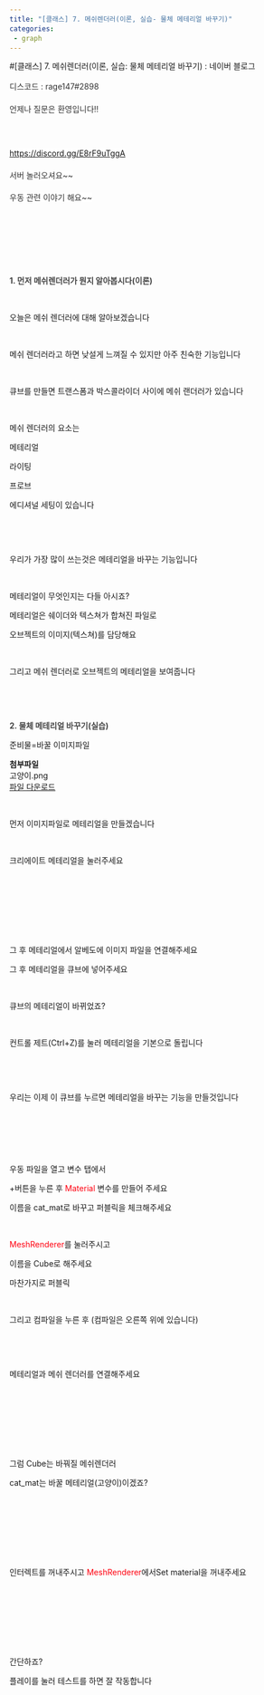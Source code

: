 ```yaml
---
title: "[클래스] 7. 메쉬렌더러(이론, 실습- 물체 메테리얼 바꾸기)"
categories:
 - graph
---
```

#[클래스] 7. 메쉬렌더러(이론, 실습: 물체 메테리얼 바꾸기) : 네이버 블로그
<div class="wrap_rabbit pcol2 _param(1) _postViewArea222604964339" id="post-view222604964339">
<!-- Rabbit HTML --><div class="se-viewer se-theme-default" lang="ko-KR">
<!-- SE_DOC_HEADER_END -->
<div class="se-main-container">
<div class="se-component se-text se-l-default" id="SE-1b92cba2-12c3-4734-8e81-ede95ac182d8">
<div class="se-component-content">
<div class="se-section se-section-text se-l-default">
<div class="se-module se-module-text">
<!-- SE-TEXT { --><p class="se-text-paragraph se-text-paragraph-align-left" id="SE-026ed6e2-1025-41cc-bf18-c156fa68451b" style="line-height:1.8;"><span class="se-fs-fs15 se-ff-nanumgothic se-style-unset" id="SE-7ee25f3a-586a-49bc-91f3-8ead3bfbcf89" style="color:#333333;background-color:#ffffff;">디스코드 : rage147#2898</span></p><!-- } SE-TEXT --><!-- SE-TEXT { --><p class="se-text-paragraph se-text-paragraph-align-left" id="SE-714bac13-d2c5-4844-8515-8718148ae581" style="line-height:1.8;"><span class="se-fs-fs15 se-ff-nanumgothic se-style-unset" id="SE-3079d2f0-1765-4667-b3c0-a40b8f6f58fa" style="color:#333333;background-color:#ffffff;">언제나 질문은 환영입니다!!</span></p><!-- } SE-TEXT --><!-- SE-TEXT { --><p class="se-text-paragraph se-text-paragraph-align-left" id="SE-163aa24f-811b-4412-b7f7-34f2c73c32c4" style="line-height:1.8;"><span class="se-fs-fs15 se-ff-nanumgothic se-style-unset" id="SE-dd685475-84fd-4403-9a56-2fa0099cbf8d" style="color:#333333;background-color:#ffffff;">​</span></p><!-- } SE-TEXT --><!-- SE-TEXT { --><p class="se-text-paragraph se-text-paragraph-align-left" id="SE-f831c384-9a2d-4ca8-8cd3-bd06a78700b5" style="line-height:1.8;"><span class="se-fs-fs15 se-ff-nanumgothic se-style-unset" id="SE-fb396d85-4050-4e95-af86-3192042d6301" style="color:#608cba;background-color:#ffffff;"><a class="se-link" href="https://discord.gg/E8rF9uTggA" target="_blank"><u>https://discord.gg/E8rF9uTggA</u></a></span></p><!-- } SE-TEXT --><!-- SE-TEXT { --><p class="se-text-paragraph se-text-paragraph-align-left" id="SE-dfe38eee-a0ad-4ae0-b2c6-12566ce8575b" style="line-height:1.8;"><span class="se-fs-fs15 se-ff-nanumgothic se-style-unset" id="SE-3be981e0-d031-4152-bd78-b1a69f3fb74c" style="color:#333333;background-color:#ffffff;">서버 놀러오셔요~~</span></p><!-- } SE-TEXT --><!-- SE-TEXT { --><p class="se-text-paragraph se-text-paragraph-align-left" id="SE-8bcc14d8-0c2e-48ff-acac-b6bb04d09eb0" style="line-height:1.8;"><span class="se-fs-fs15 se-ff-nanumgothic se-style-unset" id="SE-db181ba3-4c0f-4665-8082-c978b70541da" style="color:#333333;background-color:#ffffff;">우동 관련 이야기 해요~~</span></p><!-- } SE-TEXT --><!-- SE-TEXT { --><p class="se-text-paragraph se-text-paragraph-align-left" id="SE-1a69d64b-dac3-4b17-800d-95972ff98c20" style="line-height:1.8;"><span class="se-fs-fs15 se-ff-nanumgothic se-style-unset" id="SE-707f7c2e-32a2-4364-8acd-b469d59d4fc8" style="color:#333333;">​</span></p><!-- } SE-TEXT --><!-- SE-TEXT { --><p class="se-text-paragraph se-text-paragraph-align-left" id="SE-55681369-f149-4fb2-9ec4-78313d1dff65" style="line-height:1.8;"><span class="se-fs-fs15 se-ff-nanumgothic se-style-unset" id="SE-d1890f6a-62f7-43ad-b0af-c5d723d9e9dd" style="color:#333333;">​</span></p><!-- } SE-TEXT --><!-- SE-TEXT { --><p class="se-text-paragraph se-text-paragraph-align-" id="SE-50a448f0-be25-4434-a3e0-3413028ef7c9" style=""><span class="se-fs- se-ff-" id="SE-71b1f38a-49a7-4ce0-888d-6d71cae93d2c" style="">​</span></p><!-- } SE-TEXT --><!-- SE-TEXT { --><p class="se-text-paragraph se-text-paragraph-align-" id="SE-4eba8ff9-1c66-4d32-a6f4-a43ac4a6089a" style=""><span class="se-fs-fs30 se-ff-nanumgothic se-style-unset" id="SE-e2661aec-2dfc-45e7-b3d0-c92f3bbcc888" style="color:#444444;background-color:#ffffff;"><b>1. 먼저 메쉬렌더러가 뭔지 알아봅시다(이론)</b></span></p><!-- } SE-TEXT --><!-- SE-TEXT { --><p class="se-text-paragraph se-text-paragraph-align-" id="SE-df519e35-d0ca-4fec-b1d6-cd39dfd6b7ed" style=""><span class="se-fs- se-ff-" id="SE-b38dbf21-a5d0-4d52-91e2-1e935d581897" style="">​</span></p><!-- } SE-TEXT --><!-- SE-TEXT { --><p class="se-text-paragraph se-text-paragraph-align-" id="SE-e38d15f3-eec4-4baa-8d5b-cc3cc215d3ae" style=""><span class="se-fs- se-ff-" id="SE-0cbd3209-86f1-4c52-b557-d829ef912b8d" style="">오늘은 메쉬 렌더러에 대해 알아보겠습니다</span></p><!-- } SE-TEXT --><!-- SE-TEXT { --><p class="se-text-paragraph se-text-paragraph-align-" id="SE-262bf3d8-1b06-4266-a021-e6a1e7cb8144" style=""><span class="se-fs- se-ff-" id="SE-95ff6fed-1738-4d5a-8fbd-7853207659e4" style="">​</span></p><!-- } SE-TEXT --><!-- SE-TEXT { --><p class="se-text-paragraph se-text-paragraph-align-" id="SE-99f9daff-cfbb-4880-9882-4e25616369bc" style=""><span class="se-fs- se-ff-" id="SE-6f672ded-f059-493d-bf23-de92b929fa79" style="">메쉬 렌더러라고 하면 낮설게 느껴질 수 있지만 아주 친숙한 기능입니다</span></p><!-- } SE-TEXT -->
</div>
</div>
</div>
</div> <div class="se-component se-image se-l-default" id="SE-838957e3-03ed-4fdd-86dc-5ba6b978c8a4">
<div class="se-component-content se-component-content-normal">
<div class="se-section se-section-image se-l-default se-section-align-" style="max-width:463px;">
<div class="se-module se-module-image" style="">
<a class="se-module-image-link __se_image_link __se_link" data-linkdata='{"id" : "SE-838957e3-03ed-4fdd-86dc-5ba6b978c8a4", "src" : "https://postfiles.pstatic.net/MjAyMTEyMjJfMTAx/MDAxNjQwMTY4NjkyNDUy.VJ_N2U1fiekRLe_Sub7eKKzZzNuQc9mwqb-jZ-CEpZUg.XUuzDNnpR51jTRC2gQSEX-osEPQ5HN8zEP04TIpSlncg.PNG.dls32208/image.png", "originalWidth" : "463", "originalHeight" : "618", "linkUse" : "false", "link" : ""}' data-linktype="img" href="#" onclick="return false;" style="">
<img alt="" class="se-image-resource" data-height="618" data-lazy-src="https://postfiles.pstatic.net/MjAyMTEyMjJfMTAx/MDAxNjQwMTY4NjkyNDUy.VJ_N2U1fiekRLe_Sub7eKKzZzNuQc9mwqb-jZ-CEpZUg.XUuzDNnpR51jTRC2gQSEX-osEPQ5HN8zEP04TIpSlncg.PNG.dls32208/image.png?type=w966" data-width="463" src="https://raw.githubusercontent.com/rage147-OwO/rage147-OwO.github.io/master/_images/images/2021-12-26-[클래스] 7. 메쉬렌더러(이론, 실습- 물체 메테리얼 바꾸기)/0.png">
</a>
</div>
</div>
</div>
</div>
<div class="se-component se-text se-l-default" id="SE-b9aac020-d290-4c0e-a2fb-50999cd856f5">
<div class="se-component-content">
<div class="se-section se-section-text se-l-default">
<div class="se-module se-module-text">
<!-- SE-TEXT { --><p class="se-text-paragraph se-text-paragraph-align-" id="SE-8c00db47-7a99-4c97-bc04-4688d0d2a09a" style=""><span class="se-fs- se-ff-" id="SE-87862a15-141e-4ee9-bb11-f4dd0d26fd4c" style="">큐브를 만들면 트랜스폼과 박스콜라이더 사이에 메쉬 랜더러가 있습니다</span></p><!-- } SE-TEXT --><!-- SE-TEXT { --><p class="se-text-paragraph se-text-paragraph-align-" id="SE-4e9095df-baea-4791-ad20-e83f3db7eb4f" style=""><span class="se-fs- se-ff-" id="SE-e349e7a7-5463-4c23-a5e8-9cd4b6497331" style="">​</span></p><!-- } SE-TEXT --><!-- SE-TEXT { --><p class="se-text-paragraph se-text-paragraph-align-" id="SE-a3aaf52c-539a-427c-8d60-bb5882ee9ceb" style=""><span class="se-fs- se-ff-" id="SE-be12d4a9-8e92-4d98-9a8c-c6281a1c0fd9" style="">메쉬 렌더러의 요소는 </span></p><!-- } SE-TEXT --><!-- SE-TEXT { --><p class="se-text-paragraph se-text-paragraph-align-" id="SE-e82a97e3-d898-4d36-b887-33632487d70b" style=""><span class="se-fs- se-ff-" id="SE-76654ef8-6c0b-4092-8eee-b8254d8c988a" style="">메테리얼</span></p><!-- } SE-TEXT --><!-- SE-TEXT { --><p class="se-text-paragraph se-text-paragraph-align-" id="SE-f57aede4-ddf0-474a-940b-60e18a555f2d" style=""><span class="se-fs- se-ff-" id="SE-c917cc18-5100-4196-bda7-250cde4472da" style="">라이팅</span></p><!-- } SE-TEXT --><!-- SE-TEXT { --><p class="se-text-paragraph se-text-paragraph-align-" id="SE-87cbb624-6272-4ef7-b529-1fe4ad0b0605" style=""><span class="se-fs- se-ff-" id="SE-92f400dd-54ab-43a7-9bfe-15016db6c3b5" style="">프로브</span></p><!-- } SE-TEXT --><!-- SE-TEXT { --><p class="se-text-paragraph se-text-paragraph-align-" id="SE-41e76f1c-7f88-4801-aa75-76a87d96b625" style=""><span class="se-fs- se-ff-" id="SE-401eaa4c-db95-4edd-9d34-bfa10b119776" style="">에디셔널 세팅이 있습니다</span></p><!-- } SE-TEXT --><!-- SE-TEXT { --><p class="se-text-paragraph se-text-paragraph-align-" id="SE-ed778fa1-5d7f-47ae-899b-45009e117555" style=""><span class="se-fs- se-ff-" id="SE-11b4e66c-fdee-44ce-92e9-5c7dca7638ff" style="">​</span></p><!-- } SE-TEXT --><!-- SE-TEXT { --><p class="se-text-paragraph se-text-paragraph-align-" id="SE-7bd327b1-2c7d-4362-9921-fa4b518c426c" style=""><span class="se-fs- se-ff-" id="SE-b9653c92-f861-45a8-bec5-5c13c5a0fc73" style="">​</span></p><!-- } SE-TEXT --><!-- SE-TEXT { --><p class="se-text-paragraph se-text-paragraph-align-" id="SE-fcbbc1f5-1aaa-4480-8d42-93a988d1b81b" style=""><span class="se-fs- se-ff-" id="SE-f166d54d-a88b-43eb-9fa4-28efcd672452" style="">우리가 가장 많이 쓰는것은 메테리얼을 바꾸는 기능입니다</span></p><!-- } SE-TEXT --><!-- SE-TEXT { --><p class="se-text-paragraph se-text-paragraph-align-" id="SE-b7c221d1-718b-4ee4-a14e-cf89966ddb07" style=""><span class="se-fs- se-ff-" id="SE-c636616e-cf34-437c-bb11-c58843bfd381" style="">​</span></p><!-- } SE-TEXT --><!-- SE-TEXT { --><p class="se-text-paragraph se-text-paragraph-align-" id="SE-ac129d31-af48-4ac6-bdda-b504511c5d68" style=""><span class="se-fs- se-ff-" id="SE-3d5dc0ba-da5c-4766-ae07-61a339e46691" style="">메테리얼이 무엇인지는 다들 아시죠?</span></p><!-- } SE-TEXT --><!-- SE-TEXT { --><p class="se-text-paragraph se-text-paragraph-align-" id="SE-218dc0af-ff28-4cb8-9f6b-ec80650e946a" style=""><span class="se-fs- se-ff-" id="SE-3eb4ff49-de6b-4393-baa6-a76b98109076" style="">메테리얼은 쉐이더와 텍스쳐가 합쳐진 파일로</span></p><!-- } SE-TEXT --><!-- SE-TEXT { --><p class="se-text-paragraph se-text-paragraph-align-" id="SE-3d1155fa-6abc-415f-8f67-d251891b3ad8" style=""><span class="se-fs- se-ff-" id="SE-6ea4b421-45bf-47b4-9e21-56a0efc08897" style="">오브젝트의 이미지(텍스쳐)를 담당해요</span></p><!-- } SE-TEXT --><!-- SE-TEXT { --><p class="se-text-paragraph se-text-paragraph-align-" id="SE-a4a9c4fe-c88a-4e1f-a141-a54b9c8ac620" style=""><span class="se-fs- se-ff-" id="SE-083a0083-39d0-4a6d-8992-1eeb4515ceb8" style="">​</span></p><!-- } SE-TEXT --><!-- SE-TEXT { --><p class="se-text-paragraph se-text-paragraph-align-" id="SE-fbaec2c3-82b5-4178-9285-a71dc1faafe5" style=""><span class="se-fs- se-ff-" id="SE-83c1e6b6-7fbf-4829-a1d2-ad00856c2329" style="">그리고 메쉬 렌더러로 오브젝트의 메테리얼을 보여줍니다</span></p><!-- } SE-TEXT --><!-- SE-TEXT { --><p class="se-text-paragraph se-text-paragraph-align-" id="SE-9724196d-4871-4a37-872b-978593342fd1" style=""><span class="se-fs- se-ff-" id="SE-8d80c5e3-a68f-4167-8aba-1006d4e24365" style="">​</span></p><!-- } SE-TEXT --><!-- SE-TEXT { --><p class="se-text-paragraph se-text-paragraph-align-" id="SE-f218b399-e1b3-4e81-b6e6-ed99386e02e0" style=""><span class="se-fs- se-ff-" id="SE-df444fc5-203e-44ab-99e1-1f667e7603a6" style="">​</span></p><!-- } SE-TEXT --><!-- SE-TEXT { --><p class="se-text-paragraph se-text-paragraph-align-" id="SE-f3afc82c-ca6e-4459-964c-aac42067072e" style=""><span class="se-fs-fs30 se-ff-nanumgothic se-style-unset" id="SE-df58042d-dc93-4367-b717-bc987c4b0a03" style="color:#444444;background-color:#ffffff;"><b>2. 물체 메테리얼 바꾸기(실습)</b></span></p><!-- } SE-TEXT --><!-- SE-TEXT { --><p class="se-text-paragraph se-text-paragraph-align-" id="SE-743df5e3-e0ef-4444-9957-7451ede69176" style=""><span class="se-fs- se-ff-" id="SE-44868656-d70e-449c-ba63-f89d75938cb1" style="">준비물=바꿀 이미지파일 </span></p><!-- } SE-TEXT -->
</div>
</div>
</div>
</div> <div class="se-component se-file se-l-default" id="SE-63f38bb4-d107-4274-8652-26220531e28d">
<div class="se-component-content">
<div class="se-section se-section-file se-l-default se-section-align-">
<div class="se-module se-module-file">
<span class="se-file-icon"><strong class="se-blind">첨부파일</strong></span>
<div class="se-file-name-container">
<span class="se-file-name">고양이</span><span class="se-file-extension">.png</span>
</div>
<a class="se-file-save-button __se_link" data-linkdata='{"link": "https://blogattach.naver.net/37a22b9888dbd30f23c2a095aa4e374ae5b644a5f8/20211226_266_blogfile/dls32208_1640493492725_fPv7ob_png/%EA%B3%A0%EC%96%91%EC%9D%B4.png"}' data-linktype="file" href="https://blogattach.naver.net/37a22b9888dbd30f23c2a095aa4e374ae5b644a5f8/20211226_266_blogfile/dls32208_1640493492725_fPv7ob_png/%EA%B3%A0%EC%96%91%EC%9D%B4.png" role="button" target="_blank">
<span class="se-blind">파일 다운로드</span>
</a>
</div>
</div>
</div>
<script class="__se_module_data" data-module='{"type":"v2_file", "id" :"SE-63f38bb4-d107-4274-8652-26220531e28d", "data" : { "link": "https://blogattach.naver.net/37a22b9888dbd30f23c2a095aa4e374ae5b644a5f8/20211226_266_blogfile/dls32208_1640493492725_fPv7ob_png/%EA%B3%A0%EC%96%91%EC%9D%B4.png"}}' type="text/data"></script>
</div> <div class="se-component se-text se-l-default" id="SE-0dd25b65-38cc-4495-a504-5aeae3c760fe">
<div class="se-component-content">
<div class="se-section se-section-text se-l-default">
<div class="se-module se-module-text">
<!-- SE-TEXT { --><p class="se-text-paragraph se-text-paragraph-align-" id="SE-0685c059-8226-47ec-9626-ed33dc8e27c6" style=""><span class="se-fs- se-ff-" id="SE-6dd46359-5780-4c83-b1c0-50cf708513dc" style="">​</span></p><!-- } SE-TEXT --><!-- SE-TEXT { --><p class="se-text-paragraph se-text-paragraph-align-" id="SE-627993f8-4b7d-4b10-a053-4131004f3609" style=""><span class="se-fs- se-ff-" id="SE-06660c5f-cccc-467b-8778-7bac19a340c2" style="">먼저 이미지파일로 메테리얼을 만들겠습니다</span></p><!-- } SE-TEXT -->
</div>
</div>
</div>
</div> <div class="se-component se-image se-l-default" id="SE-49d15f8f-ea26-4c57-b99b-38f4700d86c7">
<div class="se-component-content se-component-content-normal">
<div class="se-section se-section-image se-l-default se-section-align-" style="max-width:865px;">
<div class="se-module se-module-image" style="">
<a class="se-module-image-link __se_image_link __se_link" data-linkdata='{"id" : "SE-49d15f8f-ea26-4c57-b99b-38f4700d86c7", "src" : "https://postfiles.pstatic.net/MjAyMTEyMjZfMTM3/MDAxNjQwNDQ3MjI1NTk2.RMRWl9Iiw366dT4K_bocaFH1uMw0uwGTrFVRxqPlKgwg.MqndsDUq9iz4lQZ8NltUgXwSEEjjRbVfOBQROoqG3EQg.PNG.dls32208/image.png", "originalWidth" : "865", "originalHeight" : "867", "linkUse" : "false", "link" : ""}' data-linktype="img" href="#" onclick="return false;" style="">
<img alt="" class="se-image-resource" data-height="867" data-lazy-src="https://postfiles.pstatic.net/MjAyMTEyMjZfMTM3/MDAxNjQwNDQ3MjI1NTk2.RMRWl9Iiw366dT4K_bocaFH1uMw0uwGTrFVRxqPlKgwg.MqndsDUq9iz4lQZ8NltUgXwSEEjjRbVfOBQROoqG3EQg.PNG.dls32208/image.png?type=w966" data-width="865" src="https://raw.githubusercontent.com/rage147-OwO/rage147-OwO.github.io/master/_images/images/2021-12-26-[클래스] 7. 메쉬렌더러(이론, 실습- 물체 메테리얼 바꾸기)/1.png">
</a>
</div>
</div>
</div>
</div>
<div class="se-component se-text se-l-default" id="SE-291731bf-c5ee-4037-8b32-cbdbe5ebfb7d">
<div class="se-component-content">
<div class="se-section se-section-text se-l-default">
<div class="se-module se-module-text">
<!-- SE-TEXT { --><p class="se-text-paragraph se-text-paragraph-align-" id="SE-a9fca91c-d7fe-4b79-a79d-2b7cc4e0f5c1" style=""><span class="se-fs- se-ff-" id="SE-8ef9ea27-19e0-487c-9a50-7a7538a827d6" style="">크리에이트 메테리얼을 눌러주세요</span></p><!-- } SE-TEXT --><!-- SE-TEXT { --><p class="se-text-paragraph se-text-paragraph-align-" id="SE-00349d1a-87c1-476a-8af0-7b4a9756d765" style=""><span class="se-fs- se-ff-" id="SE-f80243d1-c390-4ee0-b021-f27b036eb208" style="">​</span></p><!-- } SE-TEXT --><!-- SE-TEXT { --><p class="se-text-paragraph se-text-paragraph-align-" id="SE-d63ea9c9-ef31-4a24-a688-051b605e937a" style=""><span class="se-fs- se-ff-" id="SE-37aae5f5-631e-4a6e-8728-17a8c9cedcaa" style="">​</span></p><!-- } SE-TEXT --><!-- SE-TEXT { --><p class="se-text-paragraph se-text-paragraph-align-" id="SE-f0b09099-c976-4559-b8e9-5ab5ba9b200d" style=""><span class="se-fs- se-ff-" id="SE-90b86b65-1ebf-486f-b0a6-d587708a7102" style="">​</span></p><!-- } SE-TEXT -->
</div>
</div>
</div>
</div> <div class="se-component se-image se-l-default" id="SE-4ae0d147-6dbc-4af5-b6ce-fb63be18d604">
<div class="se-component-content se-component-content-fit">
<div class="se-section se-section-image se-l-default se-section-align-">
<div class="se-module se-module-image" style="">
<a class="se-module-image-link __se_image_link __se_link" data-linkdata='{"id" : "SE-4ae0d147-6dbc-4af5-b6ce-fb63be18d604", "src" : "https://postfiles.pstatic.net/MjAyMTEyMjZfMTEy/MDAxNjQwNDQ3MzAxMTQz.5ooml1Ep-d_yoZX-LCniEglUjJm7MdJ5xMb5cma83hcg.PqsDDgO8puvO0mcRsMDulpdcBx4vKRjwJtEmFwiv65wg.PNG.dls32208/image.png", "originalWidth" : "1533", "originalHeight" : "954", "linkUse" : "false", "link" : ""}' data-linktype="img" href="#" onclick="return false;" style="">
<img alt="" class="se-image-resource" data-height="551" data-lazy-src="https://postfiles.pstatic.net/MjAyMTEyMjZfMTEy/MDAxNjQwNDQ3MzAxMTQz.5ooml1Ep-d_yoZX-LCniEglUjJm7MdJ5xMb5cma83hcg.PqsDDgO8puvO0mcRsMDulpdcBx4vKRjwJtEmFwiv65wg.PNG.dls32208/image.png?type=w966" data-width="886" src="https://raw.githubusercontent.com/rage147-OwO/rage147-OwO.github.io/master/_images/images/2021-12-26-[클래스] 7. 메쉬렌더러(이론, 실습- 물체 메테리얼 바꾸기)/2.png">
</a>
</div>
</div>
</div>
</div>
<div class="se-component se-text se-l-default" id="SE-d56cdc31-8334-4ebd-886d-450a6c04ce32">
<div class="se-component-content">
<div class="se-section se-section-text se-l-default">
<div class="se-module se-module-text">
<!-- SE-TEXT { --><p class="se-text-paragraph se-text-paragraph-align-" id="SE-5f66c3a7-dea8-409e-ab12-480483b2644c" style=""><span class="se-fs- se-ff-" id="SE-3bc3d5d0-ea8d-458e-9615-178dc4f22472" style="">그 후 메테리얼에서 알베도에 이미지 파일을 연결해주세요</span></p><!-- } SE-TEXT --><!-- SE-TEXT { --><p class="se-text-paragraph se-text-paragraph-align-" id="SE-87d4967f-ff84-4481-ab13-e919ee5b9157" style=""><span class="se-fs- se-ff-" id="SE-d52d37db-c4df-4439-8c66-28f3ad14ce92" style="">그 후 메테리얼을 큐브에 넣어주세요</span></p><!-- } SE-TEXT --><!-- SE-TEXT { --><p class="se-text-paragraph se-text-paragraph-align-" id="SE-a9eb83be-2ee0-449c-8243-c1c48f410507" style=""><span class="se-fs- se-ff-" id="SE-44f9396e-2f77-47f2-abfb-b932ca9e7206" style="">​</span></p><!-- } SE-TEXT --><!-- SE-TEXT { --><p class="se-text-paragraph se-text-paragraph-align-" id="SE-913ec3f7-b644-49b8-9be2-e25583bc1edb" style=""><span class="se-fs- se-ff-" id="SE-9eb4e6d3-8d67-497c-963c-04a8acb12fe1" style="">큐브의 메테리얼이 바뀌었죠?</span></p><!-- } SE-TEXT --><!-- SE-TEXT { --><p class="se-text-paragraph se-text-paragraph-align-" id="SE-827bf682-6f5c-4c77-87ce-9881f39c4a31" style=""><span class="se-fs- se-ff-" id="SE-53227294-d43e-49d2-a462-cb39ef30a558" style="">​</span></p><!-- } SE-TEXT --><!-- SE-TEXT { --><p class="se-text-paragraph se-text-paragraph-align-" id="SE-96c22b41-68cc-4911-a185-38c237d0fc51" style=""><span class="se-fs- se-ff-" id="SE-f32c522f-822d-40ba-baf6-43af5da2a44b" style="">컨트롤 제트(Ctrl+Z)를 눌러 메테리얼을 기본으로 돌립니다</span></p><!-- } SE-TEXT --><!-- SE-TEXT { --><p class="se-text-paragraph se-text-paragraph-align-" id="SE-81fae70f-4c04-4047-b005-24c579e73216" style=""><span class="se-fs- se-ff-" id="SE-33bf86a8-ad40-4e77-9c48-5f3807cfca2a" style="">​</span></p><!-- } SE-TEXT -->
</div>
</div>
</div>
</div> <div class="se-component se-image se-l-default" id="SE-c9f39010-5b68-4e06-a95e-71ddde05e86f">
<div class="se-component-content se-component-content-fit">
<div class="se-section se-section-image se-l-default se-section-align-">
<div class="se-module se-module-image" style="">
<a class="se-module-image-link __se_image_link __se_link" data-linkdata='{"id" : "SE-c9f39010-5b68-4e06-a95e-71ddde05e86f", "src" : "https://postfiles.pstatic.net/MjAyMTEyMjZfMjk5/MDAxNjQwNDQ3NTQwNjkx.hHR1p6dlJtBWS_pIovBghA1wImXiy8exQIURnoEe1dYg.C21Rc8-pPF8PY43pcQzCxYSBX8axX2RrZYZb06ntSlwg.PNG.dls32208/image.png", "originalWidth" : "1626", "originalHeight" : "951", "linkUse" : "false", "link" : ""}' data-linktype="img" href="#" onclick="return false;" style="">
<img alt="" class="se-image-resource" data-height="518" data-lazy-src="https://postfiles.pstatic.net/MjAyMTEyMjZfMjk5/MDAxNjQwNDQ3NTQwNjkx.hHR1p6dlJtBWS_pIovBghA1wImXiy8exQIURnoEe1dYg.C21Rc8-pPF8PY43pcQzCxYSBX8axX2RrZYZb06ntSlwg.PNG.dls32208/image.png?type=w966" data-width="886" src="https://raw.githubusercontent.com/rage147-OwO/rage147-OwO.github.io/master/_images/images/2021-12-26-[클래스] 7. 메쉬렌더러(이론, 실습- 물체 메테리얼 바꾸기)/3.png">
</a>
</div>
</div>
</div>
</div>
<div class="se-component se-text se-l-default" id="SE-7a4fa230-a6f8-4e23-aeff-8eac8718c3b6">
<div class="se-component-content">
<div class="se-section se-section-text se-l-default">
<div class="se-module se-module-text">
<!-- SE-TEXT { --><p class="se-text-paragraph se-text-paragraph-align-" id="SE-c4a0ae06-6a96-48cc-9b44-212d6083becd" style=""><span class="se-fs- se-ff-" id="SE-860547e8-d323-4e28-a4a7-8ab8237bd0d5" style="">우리는 이제 이 큐브를 누르면 메테리얼을 바꾸는 기능을 만들것입니다</span></p><!-- } SE-TEXT --><!-- SE-TEXT { --><p class="se-text-paragraph se-text-paragraph-align-" id="SE-0997dc72-dc6f-42be-9769-e1039d61f352" style=""><span class="se-fs- se-ff-" id="SE-0ec523a8-3e60-4024-8d45-43a78df890af" style="">​</span></p><!-- } SE-TEXT --><!-- SE-TEXT { --><p class="se-text-paragraph se-text-paragraph-align-" id="SE-1dc98d74-9b5e-40e0-8680-140ad9d8f770" style=""><span class="se-fs- se-ff-" id="SE-f34224a6-4466-4574-8969-296027050fdb" style="">​</span></p><!-- } SE-TEXT -->
</div>
</div>
</div>
</div> <div class="se-component se-image se-l-default" id="SE-c54eaffa-d792-4848-bb84-465c40f15956">
<div class="se-component-content se-component-content-normal">
<div class="se-section se-section-image se-l-default se-section-align-" style="max-width:265px;">
<div class="se-module se-module-image" style="">
<a class="se-module-image-link __se_image_link __se_link" data-linkdata='{"id" : "SE-c54eaffa-d792-4848-bb84-465c40f15956", "src" : "https://postfiles.pstatic.net/MjAyMTEyMjZfMTY1/MDAxNjQwNDk1NDM0NTMz.hUD2q61XwCeXZtTab1bF3QeDHCm5bKfw7MU9NxUPa7og.khXjl70Z0EbRx9L-vphyPD8AlX4ssVGVuh63y5bE9nkg.PNG.dls32208/image.png", "originalWidth" : "265", "originalHeight" : "374", "linkUse" : "false", "link" : ""}' data-linktype="img" href="#" onclick="return false;" style="">
<img alt="" class="se-image-resource" data-height="374" data-lazy-src="https://postfiles.pstatic.net/MjAyMTEyMjZfMTY1/MDAxNjQwNDk1NDM0NTMz.hUD2q61XwCeXZtTab1bF3QeDHCm5bKfw7MU9NxUPa7og.khXjl70Z0EbRx9L-vphyPD8AlX4ssVGVuh63y5bE9nkg.PNG.dls32208/image.png?type=w966" data-width="265" src="https://raw.githubusercontent.com/rage147-OwO/rage147-OwO.github.io/master/_images/images/2021-12-26-[클래스] 7. 메쉬렌더러(이론, 실습- 물체 메테리얼 바꾸기)/4.png"/>
</a>
</div>
</div>
</div>
</div>
<div class="se-component se-text se-l-default" id="SE-39b6cdcb-825e-4ae2-9bd2-dfa08dfe84d7">
<div class="se-component-content">
<div class="se-section se-section-text se-l-default">
<div class="se-module se-module-text">
<!-- SE-TEXT { --><p class="se-text-paragraph se-text-paragraph-align-" id="SE-1a68a549-fff3-4590-ac36-5267de3afea7" style=""><span class="se-fs- se-ff-" id="SE-de13322e-844b-4f50-be02-9b7c26ec24cf" style="">우동 파일을 열고 변수 탭에서</span></p><!-- } SE-TEXT --><!-- SE-TEXT { --><p class="se-text-paragraph se-text-paragraph-align-" id="SE-8260d271-154f-4988-b235-67487687fc40" style=""><span class="se-fs- se-ff-" id="SE-705ecc05-a7a1-4c61-8952-50fb3fc65089" style="">+버튼을 누른 후 </span><span class="se-fs- se-ff-" id="SE-2552525e-7897-4538-824b-8985bed4f109" style="color:#ff0010;">Material </span><span class="se-fs- se-ff-" id="SE-f1cc9604-5e19-4dfa-abe9-03f66263c356" style="color:#ff0010;">​</span><span class="se-fs- se-ff-" id="SE-0342519d-2f09-4386-8255-add3b68e457d" style="color:#ff0010;">​</span><span class="se-fs- se-ff-" id="SE-01dd5a5b-1da3-49d4-9c5e-6fdc2c734e44" style="">변수를 만들어 주세요</span></p><!-- } SE-TEXT --><!-- SE-TEXT { --><p class="se-text-paragraph se-text-paragraph-align-" id="SE-6727b43c-fc49-45fd-8473-1b3af4e3c95c" style=""><span class="se-fs- se-ff-" id="SE-98802540-f94c-43c8-9209-8be304ac8ea8" style="">이름을 cat_mat로 바꾸고 퍼블릭을 체크해주세요</span></p><!-- } SE-TEXT --><!-- SE-TEXT { --><p class="se-text-paragraph se-text-paragraph-align-" id="SE-f87748a9-ebbd-4649-b852-97a3c0769738" style=""><span class="se-fs- se-ff-" id="SE-f18ccfa3-3c0e-4324-b588-1d4be5d763a3" style="">​</span></p><!-- } SE-TEXT --><!-- SE-TEXT { --><p class="se-text-paragraph se-text-paragraph-align-" id="SE-75d974f2-e632-4c8c-84b7-4d57d611268a" style=""><span class="se-fs- se-ff-" id="SE-cfd55a05-20c6-4c8f-99e1-4c7d8f2fa2f5" style="color:#ff0010;">MeshRenderer</span><span class="se-fs- se-ff-" id="SE-557fdd37-37cc-4016-bd2b-7db74bb9e072" style="">를 눌러주시고</span></p><!-- } SE-TEXT --><!-- SE-TEXT { --><p class="se-text-paragraph se-text-paragraph-align-" id="SE-888e7480-91c0-41d0-a6e2-18578d8d9898" style=""><span class="se-fs- se-ff-" id="SE-bfa402de-a371-4fb3-ba6d-0cb420cf1eef" style="">이름을 Cube로 해주세요</span></p><!-- } SE-TEXT --><!-- SE-TEXT { --><p class="se-text-paragraph se-text-paragraph-align-" id="SE-2f5326ab-edcc-4ff5-9696-6b4e034b0a1d" style=""><span class="se-fs- se-ff-" id="SE-6173f343-5a1c-4897-9c41-ec4ee804eea2" style="">마찬가지로 퍼블릭</span></p><!-- } SE-TEXT --><!-- SE-TEXT { --><p class="se-text-paragraph se-text-paragraph-align-" id="SE-17bd8e01-575b-4a17-806a-3c835505a81c" style=""><span class="se-fs- se-ff-" id="SE-c6a42b86-7f9d-499b-960c-fdd171611da8" style="">​</span></p><!-- } SE-TEXT --><!-- SE-TEXT { --><p class="se-text-paragraph se-text-paragraph-align-" id="SE-017d7565-fd25-4d24-9aaa-0aa896bee599" style=""><span class="se-fs- se-ff-" id="SE-ca7e7b21-e2e5-49d6-ad8c-d472aef60027" style="">그리고 컴파일을 누른 후 (컴파일은 오른쪽 위에 있습니다)</span></p><!-- } SE-TEXT --><!-- SE-TEXT { --><p class="se-text-paragraph se-text-paragraph-align-" id="SE-af3c51c9-13f8-4599-9939-b8ca8fbd3b8f" style=""><span class="se-fs- se-ff-" id="SE-93e8317a-4810-4ae7-b441-0d1a6d662c46" style="">​</span></p><!-- } SE-TEXT -->
</div>
</div>
</div>
</div> <div class="se-component se-image se-l-default" id="SE-aa2ec803-afdc-43ac-97c8-119bdda70ed7">
<div class="se-component-content se-component-content-fit">
<div class="se-section se-section-image se-l-default se-section-align-">
<div class="se-module se-module-image" style="">
<a class="se-module-image-link __se_image_link __se_link" data-linkdata='{"id" : "SE-aa2ec803-afdc-43ac-97c8-119bdda70ed7", "src" : "https://postfiles.pstatic.net/MjAyMTEyMjZfMjky/MDAxNjQwNDk1NTM1NjM4.MWb-SWpLtwa9LL0ioc7YParmrTCOQyeCli2E6NccYIUg.EWcwYjRzc5FYtNzjBlvQiA4ndgCSj-kXKyxDdjZrOIAg.PNG.dls32208/image.png", "originalWidth" : "1810", "originalHeight" : "813", "linkUse" : "false", "link" : ""}' data-linktype="img" href="#" onclick="return false;" style="">
<img alt="" class="se-image-resource" data-height="397" data-lazy-src="https://postfiles.pstatic.net/MjAyMTEyMjZfMjky/MDAxNjQwNDk1NTM1NjM4.MWb-SWpLtwa9LL0ioc7YParmrTCOQyeCli2E6NccYIUg.EWcwYjRzc5FYtNzjBlvQiA4ndgCSj-kXKyxDdjZrOIAg.PNG.dls32208/image.png?type=w966" data-width="886" src="https://raw.githubusercontent.com/rage147-OwO/rage147-OwO.github.io/master/_images/images/2021-12-26-[클래스] 7. 메쉬렌더러(이론, 실습- 물체 메테리얼 바꾸기)/5.png"/>
</a>
</div>
</div>
</div>
</div>
<div class="se-component se-text se-l-default" id="SE-1ff7414c-8c30-4eaa-ae85-64e6edb59406">
<div class="se-component-content">
<div class="se-section se-section-text se-l-default">
<div class="se-module se-module-text">
<!-- SE-TEXT { --><p class="se-text-paragraph se-text-paragraph-align-" id="SE-727bdf11-cec0-4f29-a211-479532019390" style=""><span class="se-fs- se-ff-" id="SE-0f0dc82a-383e-41ad-b3c9-c292312cb93c" style="">메테리얼과 메쉬 렌더러를 연결해주세요</span></p><!-- } SE-TEXT --><!-- SE-TEXT { --><p class="se-text-paragraph se-text-paragraph-align-" id="SE-4c24e4d4-47d2-48e9-816f-2ce746fe2a9c" style=""><span class="se-fs- se-ff-" id="SE-07ba5228-96a0-457f-a338-71aa7cb56ca2" style="">​</span></p><!-- } SE-TEXT --><!-- SE-TEXT { --><p class="se-text-paragraph se-text-paragraph-align-" id="SE-5dcb5fbe-44c5-40c1-921e-72e62677cc60" style=""><span class="se-fs- se-ff-" id="SE-e725cf70-49ab-4e38-b9c2-321781f47698" style="">​</span></p><!-- } SE-TEXT --><!-- SE-TEXT { --><p class="se-text-paragraph se-text-paragraph-align-" id="SE-09777757-9e08-44af-8f97-a5ad06c0a5b3" style=""><span class="se-fs- se-ff-" id="SE-a8d3ab7b-4ef2-4d71-9874-02cd6a70c87b" style="">​</span></p><!-- } SE-TEXT -->
</div>
</div>
</div>
</div> <div class="se-component se-image se-l-default" id="SE-3bfff3dc-ca86-4be1-9404-655e5d2abe9a">
<div class="se-component-content se-component-content-normal">
<div class="se-section se-section-image se-l-default se-section-align-" style="max-width:413px;">
<div class="se-module se-module-image" style="">
<a class="se-module-image-link __se_image_link __se_link" data-linkdata='{"id" : "SE-3bfff3dc-ca86-4be1-9404-655e5d2abe9a", "src" : "https://postfiles.pstatic.net/MjAyMTEyMjZfMjE0/MDAxNjQwNDk1MTA4OTU4.R2aqRtbBn_RaGqrNtaDc2YzvkRSkFuaXEiEmJEftk3gg.VBsipuqu7ZbI_6qrd_Yknq7sPtHeY3v48BfAOiCL5f8g.PNG.dls32208/image.png", "originalWidth" : "413", "originalHeight" : "145", "linkUse" : "false", "link" : ""}' data-linktype="img" href="#" onclick="return false;" style="">
<img alt="" class="se-image-resource" data-height="145" data-lazy-src="https://postfiles.pstatic.net/MjAyMTEyMjZfMjE0/MDAxNjQwNDk1MTA4OTU4.R2aqRtbBn_RaGqrNtaDc2YzvkRSkFuaXEiEmJEftk3gg.VBsipuqu7ZbI_6qrd_Yknq7sPtHeY3v48BfAOiCL5f8g.PNG.dls32208/image.png?type=w966" data-width="413" src="https://raw.githubusercontent.com/rage147-OwO/rage147-OwO.github.io/master/_images/images/2021-12-26-[클래스] 7. 메쉬렌더러(이론, 실습- 물체 메테리얼 바꾸기)/6.png"/>
</a>
</div>
</div>
</div>
</div>
<div class="se-component se-text se-l-default" id="SE-73ea876b-e8c4-4512-91d9-3fd38e6201bb">
<div class="se-component-content">
<div class="se-section se-section-text se-l-default">
<div class="se-module se-module-text">
<!-- SE-TEXT { --><p class="se-text-paragraph se-text-paragraph-align-" id="SE-32f9ed43-e4e4-4ac6-a635-a256b6ea7f48" style=""><span class="se-fs- se-ff-" id="SE-bd181474-aeb9-48c8-adb9-6ffb0adcbafc" style="">그럼 Cube는 바꿔질 메쉬렌더러</span></p><!-- } SE-TEXT --><!-- SE-TEXT { --><p class="se-text-paragraph se-text-paragraph-align-" id="SE-9af3b222-bebc-476e-ba70-b1fa151db6b7" style=""><span class="se-fs- se-ff-" id="SE-f420310b-07b5-4e4c-b764-150c7cdfe2d6" style="">cat_mat는 바꿀 메테리얼(고양이)이겠죠?</span></p><!-- } SE-TEXT --><!-- SE-TEXT { --><p class="se-text-paragraph se-text-paragraph-align-" id="SE-84ae77a7-a097-47c6-8626-7fab0bb09e77" style=""><span class="se-fs- se-ff-" id="SE-e1f37655-691e-4f54-931a-8659c53c2d95" style="">​</span></p><!-- } SE-TEXT --><!-- SE-TEXT { --><p class="se-text-paragraph se-text-paragraph-align-" id="SE-83d6aa30-e137-4cc1-aef4-61580b7a79f3" style=""><span class="se-fs- se-ff-" id="SE-dd3fabc5-731f-4d21-8879-98cc0f15e9db" style="">​</span></p><!-- } SE-TEXT --><!-- SE-TEXT { --><p class="se-text-paragraph se-text-paragraph-align-" id="SE-4b05cb9d-9503-4983-841c-77a5c7af5f2b" style=""><span class="se-fs- se-ff-" id="SE-6ed28323-6b57-4062-81e4-b3d566f02c65" style="">​</span></p><!-- } SE-TEXT -->
</div>
</div>
</div>
</div> <div class="se-component se-image se-l-default" id="SE-eda20ea1-552b-40ac-8bdd-5648845a527c">
<div class="se-component-content se-component-content-normal">
<div class="se-section se-section-image se-l-default se-section-align-" style="max-width:523px;">
<div class="se-module se-module-image" style="">
<a class="se-module-image-link __se_image_link __se_link" data-linkdata='{"id" : "SE-eda20ea1-552b-40ac-8bdd-5648845a527c", "src" : "https://postfiles.pstatic.net/MjAyMTEyMjZfMjUw/MDAxNjQwNDk1MzIyMjIw.kCtJhe3A6fLGh3Ro5H-JEyz4f9EBQD9eQRyEq9jEYHMg.Hm9hlhLTfkofxUirPbzeAVdaWJ6qA6Yzao0Zc392hKUg.PNG.dls32208/image.png", "originalWidth" : "523", "originalHeight" : "266", "linkUse" : "false", "link" : ""}' data-linktype="img" href="#" onclick="return false;" style="">
<img alt="" class="se-image-resource" data-height="266" data-lazy-src="https://postfiles.pstatic.net/MjAyMTEyMjZfMjUw/MDAxNjQwNDk1MzIyMjIw.kCtJhe3A6fLGh3Ro5H-JEyz4f9EBQD9eQRyEq9jEYHMg.Hm9hlhLTfkofxUirPbzeAVdaWJ6qA6Yzao0Zc392hKUg.PNG.dls32208/image.png?type=w966" data-width="523" src="https://raw.githubusercontent.com/rage147-OwO/rage147-OwO.github.io/master/_images/images/2021-12-26-[클래스] 7. 메쉬렌더러(이론, 실습- 물체 메테리얼 바꾸기)/7.png"/>
</a>
</div>
</div>
</div>
</div>
<div class="se-component se-text se-l-default" id="SE-850c18ec-c902-4233-bd40-d6afe5f9f7f3">
<div class="se-component-content">
<div class="se-section se-section-text se-l-default">
<div class="se-module se-module-text">
<!-- SE-TEXT { --><p class="se-text-paragraph se-text-paragraph-align-" id="SE-a396b050-60de-41ed-a412-4411e983111c" style=""><span class="se-fs- se-ff-" id="SE-1f225c4e-a537-43ab-a615-8e68e1c68238" style="">인터렉트를 꺼내주시고 </span><span class="se-fs- se-ff-" id="SE-02d46cfc-c044-4983-89bc-d7c10a496215" style="color:#ff0010;">MeshRenderer</span><span class="se-fs- se-ff-" id="SE-c0a7819f-9b69-43cb-b2c7-d34c972ef524" style="">에서Set material을 꺼내주세요</span></p><!-- } SE-TEXT --><!-- SE-TEXT { --><p class="se-text-paragraph se-text-paragraph-align-" id="SE-3ca15691-c162-45e3-b416-e0762945d097" style=""><span class="se-fs- se-ff-" id="SE-4bbe5212-2340-49e5-8852-6f4780c7211a" style="">​</span></p><!-- } SE-TEXT --><!-- SE-TEXT { --><p class="se-text-paragraph se-text-paragraph-align-" id="SE-19aec640-6ba4-4c12-9ebb-b4f7074377ec" style=""><span class="se-fs- se-ff-" id="SE-0633393c-92f4-47d4-8bd9-ef34b68c02e2" style="">​</span></p><!-- } SE-TEXT -->
</div>
</div>
</div>
</div> <div class="se-component se-image se-l-default" id="SE-b68c173f-9cf7-4ab7-b838-43bbeabc9488">
<div class="se-component-content se-component-content-normal">
<div class="se-section se-section-image se-l-default se-section-align-" style="max-width:549px;">
<div class="se-module se-module-image" style="">
<a class="se-module-image-link __se_image_link __se_link" data-linkdata='{"id" : "SE-b68c173f-9cf7-4ab7-b838-43bbeabc9488", "src" : "https://postfiles.pstatic.net/MjAyMTEyMjZfNzUg/MDAxNjQwNDk1NjE5MDgx._5_4JqjjT5QL_Q5sv_rVGBbhyJAQapY3QWb0WFmc7OIg.ODFKyOBKP6fVTtSbrL7xl2h499WSk7UMI_XA7AD63-kg.PNG.dls32208/image.png", "originalWidth" : "549", "originalHeight" : "350", "linkUse" : "false", "link" : ""}' data-linktype="img" href="#" onclick="return false;" style="">
<img alt="" class="se-image-resource" data-height="350" data-lazy-src="https://postfiles.pstatic.net/MjAyMTEyMjZfNzUg/MDAxNjQwNDk1NjE5MDgx._5_4JqjjT5QL_Q5sv_rVGBbhyJAQapY3QWb0WFmc7OIg.ODFKyOBKP6fVTtSbrL7xl2h499WSk7UMI_XA7AD63-kg.PNG.dls32208/image.png?type=w966" data-width="549" src="https://raw.githubusercontent.com/rage147-OwO/rage147-OwO.github.io/master/_images/images/2021-12-26-[클래스] 7. 메쉬렌더러(이론, 실습- 물체 메테리얼 바꾸기)/8.png"/>
</a>
</div>
</div>
</div>
</div>
<div class="se-component se-text se-l-default" id="SE-e417b040-39ec-4abe-b129-cbb932244c56">
<div class="se-component-content">
<div class="se-section se-section-text se-l-default">
<div class="se-module se-module-text">
<!-- SE-TEXT { --><p class="se-text-paragraph se-text-paragraph-align-" id="SE-13f8dfd7-353f-4358-a284-50bf8075d11d" style=""><span class="se-fs- se-ff-" id="SE-36721765-4bde-4ecb-92de-3b0b61f7d757" style="">​</span></p><!-- } SE-TEXT --><!-- SE-TEXT { --><p class="se-text-paragraph se-text-paragraph-align-" id="SE-165aeebf-a17f-4fdb-9666-1bb8de7e6104" style=""><span class="se-fs- se-ff-" id="SE-a50aa902-ed0c-4d27-9b51-3470abcfa402" style="">간단하죠?</span></p><!-- } SE-TEXT --><!-- SE-TEXT { --><p class="se-text-paragraph se-text-paragraph-align-" id="SE-758272a4-d8b0-4ec5-8e16-5ed05cff5a5b" style=""><span class="se-fs- se-ff-" id="SE-3fd89c5f-cd3f-4b3a-8698-13ab6d96394e" style="">플레이를 눌러 테스트를 하면 잘 작동합니다</span></p><!-- } SE-TEXT --><!-- SE-TEXT { --><p class="se-text-paragraph se-text-paragraph-align-" id="SE-7e9adc61-7aa6-44f6-b19a-be42c7f8a706" style=""><span class="se-fs- se-ff-" id="SE-b0887396-ed22-4499-be29-d6608c23b023" style="">​</span></p><!-- } SE-TEXT -->
</div>
</div>
</div>
</div> <div class="se-component se-image se-l-default" id="SE-cf77d192-0ace-4bf2-b0ba-d50497402d81">
<div class="se-component-content se-component-content-normal">
<div class="se-section se-section-image se-l-default se-section-align-" style="max-width:817px;">
<div class="se-module se-module-image" style="">
<a class="se-module-image-link __se_image_link __se_link" data-linkdata='{"id" : "SE-cf77d192-0ace-4bf2-b0ba-d50497402d81", "src" : "https://postfiles.pstatic.net/MjAyMTEyMjZfMTg5/MDAxNjQwNDk2OTY1MTg1.JLplDwuoqN-qnW5ECB9dNN9ll--43F-53d_XNvvsTPwg.erX7JTHaSsL2kmYxkGn6eOWsZMVxjMtl1sRPASeasygg.PNG.dls32208/image.png", "originalWidth" : "817", "originalHeight" : "745", "linkUse" : "false", "link" : ""}' data-linktype="img" href="#" onclick="return false;" style="">
<img alt="" class="se-image-resource" data-height="745" data-lazy-src="https://postfiles.pstatic.net/MjAyMTEyMjZfMTg5/MDAxNjQwNDk2OTY1MTg1.JLplDwuoqN-qnW5ECB9dNN9ll--43F-53d_XNvvsTPwg.erX7JTHaSsL2kmYxkGn6eOWsZMVxjMtl1sRPASeasygg.PNG.dls32208/image.png?type=w966" data-width="817" src="https://raw.githubusercontent.com/rage147-OwO/rage147-OwO.github.io/master/_images/images/2021-12-26-[클래스] 7. 메쉬렌더러(이론, 실습- 물체 메테리얼 바꾸기)/9.png"/>
</a>
</div>
</div>
</div>
</div>
<div class="se-component se-text se-l-default" id="SE-bcde2d57-da13-4e50-a99d-e034c54e8435">
<div class="se-component-content">
<div class="se-section se-section-text se-l-default">
<div class="se-module se-module-text">
<!-- SE-TEXT { --><p class="se-text-paragraph se-text-paragraph-align-" id="SE-6c918b9d-934f-47fa-b724-e986c71ce5e0" style=""><span class="se-fs- se-ff-" id="SE-34430968-5e5f-44d6-8fde-c8f39ed9af5d" style="">​</span></p><!-- } SE-TEXT --><!-- SE-TEXT { --><p class="se-text-paragraph se-text-paragraph-align-" id="SE-eb539ad0-6bf7-4b2c-944e-a550621592a8" style=""><span class="se-fs- se-ff-" id="SE-852ae8f8-5893-4320-8336-590d10b67f46" style="">​</span></p><!-- } SE-TEXT --><!-- SE-TEXT { --><p class="se-text-paragraph se-text-paragraph-align-" id="SE-35560751-29cb-4feb-a05f-29d8fe5691a8" style=""><span class="se-fs- se-ff-" id="SE-10057d22-6092-4516-b746-054adcc87d67" style="">​</span></p><!-- } SE-TEXT --><!-- SE-TEXT { --><p class="se-text-paragraph se-text-paragraph-align-" id="SE-219743af-6e47-4acc-98a6-b36c4ac4c3b4" style=""><span class="se-fs- se-ff-" id="SE-309e2d1b-7583-45f7-b22b-06ce8c5e64fd" style="">​</span></p><!-- } SE-TEXT --><!-- SE-TEXT { --><p class="se-text-paragraph se-text-paragraph-align-" id="SE-3e635461-560f-47bb-90e1-86b22722bf05" style=""><span class="se-fs- se-ff-" id="SE-e863b736-b39c-477e-952a-c0ddaa8ccdd4" style="">​</span></p><!-- } SE-TEXT --><!-- SE-TEXT { --><p class="se-text-paragraph se-text-paragraph-align-" id="SE-2c7a35b8-81eb-492c-9941-e3bc85271ca5" style=""><span class="se-fs- se-ff-" id="SE-a1bda57a-776c-45b8-a3e4-e65ad80b616a" style="">​</span></p><!-- } SE-TEXT --><!-- SE-TEXT { --><p class="se-text-paragraph se-text-paragraph-align-" id="SE-df1fb3a2-e710-49f5-8236-c43be61236aa" style=""><span class="se-fs- se-ff-" id="SE-3b41c01e-11ef-4cba-8a4e-09d9b99dfb93" style="">​</span></p><!-- } SE-TEXT --><!-- SE-TEXT { --><p class="se-text-paragraph se-text-paragraph-align-" id="SE-0a8c902c-0cd3-484e-8216-6199df037ca1" style=""><span class="se-fs- se-ff-" id="SE-945cb833-9ec0-49a0-994e-2de6f1ecabd5" style="">​</span></p><!-- } SE-TEXT --><!-- SE-TEXT { --><p class="se-text-paragraph se-text-paragraph-align-" id="SE-da8f8254-958c-4283-9a16-5fd4b9425b45" style=""><span class="se-fs- se-ff-" id="SE-19f6ff28-a246-4ca0-9beb-ff6079f25f47" style="">​</span></p><!-- } SE-TEXT --><!-- SE-TEXT { --><p class="se-text-paragraph se-text-paragraph-align-" id="SE-243f2fe6-bbb8-4a75-8c94-0eec1ecc1e76" style=""><span class="se-fs- se-ff-" id="SE-9cd9d3ee-7f5f-4ab7-9383-b6dbcca17ec3" style="">​</span></p><!-- } SE-TEXT --><!-- SE-TEXT { --><p class="se-text-paragraph se-text-paragraph-align-" id="SE-63c03601-7959-41ef-9da7-6ec0aa13e665" style=""><span class="se-fs- se-ff-" id="SE-039851c6-b738-46d6-882f-5076150c54d5" style="">​</span></p><!-- } SE-TEXT --><!-- SE-TEXT { --><p class="se-text-paragraph se-text-paragraph-align-" id="SE-0c5c907f-f394-4ee4-a968-291a956aa93d" style=""><span class="se-fs- se-ff-" id="SE-436c2f6f-60e6-4164-8147-94487cb31466" style="">​</span></p><!-- } SE-TEXT --><!-- SE-TEXT { --><p class="se-text-paragraph se-text-paragraph-align-" id="SE-5b6381ec-6a92-4f6b-8296-00ca405d22d5" style=""><span class="se-fs- se-ff-" id="SE-f6a2dd9d-5ee6-4f08-b5b2-463729b3709f" style="">​</span></p><!-- } SE-TEXT --><!-- SE-TEXT { --><p class="se-text-paragraph se-text-paragraph-align-" id="SE-7cc47cc2-8bc8-4580-8f5d-278d2175d137" style=""><span class="se-fs- se-ff-" id="SE-b70fbc7e-a1f8-4b9a-aca2-8a53a994519e" style="">​</span></p><!-- } SE-TEXT --><!-- SE-TEXT { --><p class="se-text-paragraph se-text-paragraph-align-" id="SE-281e86d5-ba67-4b94-b89e-896b1d073771" style=""><span class="se-fs- se-ff-" id="SE-7b337c10-b44d-4a17-8259-aeedf0e28309" style="">​</span></p><!-- } SE-TEXT --><!-- SE-TEXT { --><p class="se-text-paragraph se-text-paragraph-align-" id="SE-43f2fcde-cf65-4afb-be41-88e26cc47ad4" style=""><span class="se-fs- se-ff-" id="SE-a196f96a-62a3-47e6-a23e-dd5184ebe437" style="">​</span></p><!-- } SE-TEXT --><!-- SE-TEXT { --><p class="se-text-paragraph se-text-paragraph-align-" id="SE-501cd27d-041a-4c00-b514-ea7813e56f58" style=""><span class="se-fs- se-ff-" id="SE-00f5823a-9c90-4679-b926-f2e195acfbcf" style="">​</span></p><!-- } SE-TEXT --><!-- SE-TEXT { --><p class="se-text-paragraph se-text-paragraph-align-" id="SE-47e8fea0-35ea-4287-be7b-2529c94343fb" style=""><span class="se-fs- se-ff-" id="SE-77802cab-05e9-4247-b16d-c0ed988c2462" style="">​</span></p><!-- } SE-TEXT --><!-- SE-TEXT { --><p class="se-text-paragraph se-text-paragraph-align-" id="SE-b2b5b93e-b8b1-4853-85f2-afb4df3eb67d" style=""><span class="se-fs- se-ff-" id="SE-7dd21c9e-e21e-46cd-b996-841a4f2a5fda" style="">​</span></p><!-- } SE-TEXT --><!-- SE-TEXT { --><p class="se-text-paragraph se-text-paragraph-align-" id="SE-ff334bc0-b70c-41e7-93f4-02ac8a12fddb" style=""><span class="se-fs- se-ff-" id="SE-db890bf6-1131-411e-9358-fcf5b435e2d1" style="">​</span></p><!-- } SE-TEXT --><!-- SE-TEXT { --><p class="se-text-paragraph se-text-paragraph-align-" id="SE-cc00a0b8-aa31-40e5-bf83-da1eb9f85e23" style=""><span class="se-fs- se-ff-" id="SE-99b276c0-f9dd-42c6-93da-42e45681dd6d" style="">​</span></p><!-- } SE-TEXT --><!-- SE-TEXT { --><p class="se-text-paragraph se-text-paragraph-align-" id="SE-15a384eb-2fdc-4b58-aef7-b68e15d7ee63" style=""><span class="se-fs- se-ff-" id="SE-ac55c70e-ab02-403c-ab1e-8bb563a3a78c" style="">​</span></p><!-- } SE-TEXT --><!-- SE-TEXT { --><p class="se-text-paragraph se-text-paragraph-align-" id="SE-2fac81b4-4084-4977-b770-d0e7a2ec0b28" style=""><span class="se-fs- se-ff-" id="SE-db0e52cf-6b2e-40f2-af58-9196c4d791be" style="">​</span></p><!-- } SE-TEXT --><!-- SE-TEXT { --><p class="se-text-paragraph se-text-paragraph-align-" id="SE-5c70eb88-6848-42e1-81a6-3a1374327ecc" style=""><span class="se-fs- se-ff-" id="SE-4cd449b3-3d35-4350-b533-6931a503cefb" style="">​</span></p><!-- } SE-TEXT --><!-- SE-TEXT { --><p class="se-text-paragraph se-text-paragraph-align-" id="SE-caf0afb1-1129-46fc-8bd5-ed04f36ae40c" style=""><span class="se-fs- se-ff-" id="SE-71464ed4-acf6-497a-a270-417bfa892ebf" style="">​</span></p><!-- } SE-TEXT --><!-- SE-TEXT { --><p class="se-text-paragraph se-text-paragraph-align-" id="SE-10d6c903-6543-422d-a846-892988114a2d" style=""><span class="se-fs- se-ff-" id="SE-dc576cc8-0d3a-4a53-a08c-9ea3ba5c5869" style="">​</span></p><!-- } SE-TEXT --><!-- SE-TEXT { --><p class="se-text-paragraph se-text-paragraph-align-" id="SE-7e8e1e78-cc94-4f22-8e22-bac85bd482a3" style=""><span class="se-fs- se-ff-" id="SE-3b4b31ce-cefc-4fd8-8d7e-f043eea62daf" style="">​</span></p><!-- } SE-TEXT --><!-- SE-TEXT { --><p class="se-text-paragraph se-text-paragraph-align-" id="SE-63d302a7-35ab-436d-8210-877698beb0eb" style=""><span class="se-fs- se-ff-" id="SE-edbb09de-4387-40d7-a438-2450b8c206e3" style="">​</span></p><!-- } SE-TEXT --><!-- SE-TEXT { --><p class="se-text-paragraph se-text-paragraph-align-" id="SE-a21dc316-a8c0-4473-81bb-a02caf3d5530" style=""><span class="se-fs- se-ff-" id="SE-06df81af-2e63-4cc7-bfe2-0884c4b0fbba" style="">​</span></p><!-- } SE-TEXT --><!-- SE-TEXT { --><p class="se-text-paragraph se-text-paragraph-align-" id="SE-4b5423a2-5961-425c-bf42-d223cd4012fa" style=""><span class="se-fs- se-ff-" id="SE-68df8745-d78f-4493-96d7-97fa2009f9b1" style="">​</span></p><!-- } SE-TEXT --><!-- SE-TEXT { --><p class="se-text-paragraph se-text-paragraph-align-" id="SE-2ccbe48f-1645-46e2-b4cb-35b7eec9f0bc" style=""><span class="se-fs- se-ff-" id="SE-e5fd1f11-143b-44c3-9468-a5db8da410dc" style="">​</span></p><!-- } SE-TEXT --><!-- SE-TEXT { --><p class="se-text-paragraph se-text-paragraph-align-" id="SE-090a54d1-2fbb-427e-b48f-c12082c9e692" style=""><span class="se-fs- se-ff-" id="SE-86d9a59d-ee3d-4271-beb4-bda2739bfd9d" style="">​</span></p><!-- } SE-TEXT --><!-- SE-TEXT { --><p class="se-text-paragraph se-text-paragraph-align-" id="SE-6b75f16a-84ad-4128-95ef-2c883d58a707" style=""><span class="se-fs- se-ff-" id="SE-5999194c-1625-41df-8c2e-41c3a8e89a02" style="">​</span></p><!-- } SE-TEXT --><!-- SE-TEXT { --><p class="se-text-paragraph se-text-paragraph-align-" id="SE-e7692ea3-ad81-41e8-a4c8-cfe48c6fe159" style=""><span class="se-fs- se-ff-" id="SE-b496af32-7478-4434-bddc-a33aacd1e045" style="">​</span></p><!-- } SE-TEXT --><!-- SE-TEXT { --><p class="se-text-paragraph se-text-paragraph-align-" id="SE-a08dd60f-a939-487a-b772-1345a5cce6f1" style=""><span class="se-fs- se-ff-" id="SE-ff3c6471-b1d6-4db6-8cf9-32c31585e113" style="">​</span></p><!-- } SE-TEXT --><!-- SE-TEXT { --><p class="se-text-paragraph se-text-paragraph-align-" id="SE-b0009e82-8b30-4a25-9611-dcf6df4c924a" style=""><span class="se-fs- se-ff-" id="SE-ffb56492-c641-43c9-88da-46413338c055" style="">​</span></p><!-- } SE-TEXT --><!-- SE-TEXT { --><p class="se-text-paragraph se-text-paragraph-align-" id="SE-9b8a30c1-e7d2-47c3-b727-f66a410b354f" style=""><span class="se-fs- se-ff-" id="SE-d4fe0cdb-faf8-4799-97c4-f6eb3746381e" style="">​</span></p><!-- } SE-TEXT --><!-- SE-TEXT { --><p class="se-text-paragraph se-text-paragraph-align-" id="SE-35930eb4-3e0b-4517-ac9b-97acc6d54c59" style=""><span class="se-fs- se-ff-" id="SE-96935e90-a6f7-45cb-b8e7-803a0e6c452a" style="">​</span></p><!-- } SE-TEXT --><!-- SE-TEXT { --><p class="se-text-paragraph se-text-paragraph-align-" id="SE-88706688-53ff-4bb7-8e13-f5f38b576d80" style=""><span class="se-fs- se-ff-" id="SE-b6ea72ea-4aee-400d-beef-2247aabcaa11" style="">​</span></p><!-- } SE-TEXT --><!-- SE-TEXT { --><p class="se-text-paragraph se-text-paragraph-align-" id="SE-fef9d816-39ad-40bd-9d63-b4131daf59ca" style=""><span class="se-fs- se-ff-" id="SE-1119f088-90fd-43f8-8044-c9e93b27e21e" style="">​</span></p><!-- } SE-TEXT --><!-- SE-TEXT { --><p class="se-text-paragraph se-text-paragraph-align-" id="SE-d71f89e2-646c-402d-a883-c34c88cd56f3" style=""><span class="se-fs- se-ff-" id="SE-23246150-6931-46a9-801b-76a2d3f5845b" style="">​</span></p><!-- } SE-TEXT --><!-- SE-TEXT { --><p class="se-text-paragraph se-text-paragraph-align-" id="SE-31dc6024-a35e-4fa3-bd53-f22561230f11" style=""><span class="se-fs- se-ff-" id="SE-3a4e0011-3c1f-4fb3-a5e8-9a141f2c3c60" style="">​</span></p><!-- } SE-TEXT --><!-- SE-TEXT { --><p class="se-text-paragraph se-text-paragraph-align-" id="SE-7eb49240-50e0-452f-8dc3-0f31c8e561fe" style=""><span class="se-fs- se-ff-" id="SE-d6695d9a-3308-4fe8-bb39-679e2fa8a08b" style="">​</span></p><!-- } SE-TEXT --><!-- SE-TEXT { --><p class="se-text-paragraph se-text-paragraph-align-" id="SE-dd9d6b39-edb5-495b-9de6-f24749e7f9fc" style=""><span class="se-fs- se-ff-" id="SE-10ed7cdb-4100-4b6e-8dd6-b32f880a3d8c" style="">​</span></p><!-- } SE-TEXT --><!-- SE-TEXT { --><p class="se-text-paragraph se-text-paragraph-align-" id="SE-35f863b5-7847-4657-bab0-23ae972220c4" style=""><span class="se-fs- se-ff-" id="SE-de2385dc-9104-44ee-b4c4-142f857d1eb0" style="">​</span></p><!-- } SE-TEXT --><!-- SE-TEXT { --><p class="se-text-paragraph se-text-paragraph-align-" id="SE-9a9de3ef-64b5-44fa-a606-e698a1130e55" style=""><span class="se-fs- se-ff-" id="SE-f2f6c33c-32f6-4102-88d1-1dc187479409" style="">​</span></p><!-- } SE-TEXT --><!-- SE-TEXT { --><p class="se-text-paragraph se-text-paragraph-align-" id="SE-f20788a6-863c-4b44-840a-b0afafea09d1" style=""><span class="se-fs- se-ff-" id="SE-be6a2bab-80cf-4c1d-abdf-b7160edaf355" style="">​</span></p><!-- } SE-TEXT --><!-- SE-TEXT { --><p class="se-text-paragraph se-text-paragraph-align-" id="SE-5d72b70c-ab0c-4f8e-9af6-041f99055025" style=""><span class="se-fs- se-ff-" id="SE-b1cb8659-cba1-4572-aab4-56b05d8aba0e" style="">​</span></p><!-- } SE-TEXT --><!-- SE-TEXT { --><p class="se-text-paragraph se-text-paragraph-align-" id="SE-b80c41ef-4238-4867-b58a-d0a825d6ce3f" style=""><span class="se-fs- se-ff-" id="SE-5adc07e3-ddae-4a69-b156-422d3ffb65e8" style="">​</span></p><!-- } SE-TEXT --><!-- SE-TEXT { --><p class="se-text-paragraph se-text-paragraph-align-" id="SE-38957472-e803-44f6-919d-2b956f4a83ff" style=""><span class="se-fs- se-ff-" id="SE-d2bc34ab-2901-40e6-9d56-8feed31d5332" style="">​</span></p><!-- } SE-TEXT --><!-- SE-TEXT { --><p class="se-text-paragraph se-text-paragraph-align-" id="SE-77bb2355-1c30-41be-8e51-d54ab0475783" style=""><span class="se-fs- se-ff-" id="SE-f644323a-f73d-4fa4-b7bb-bca305e2322e" style="">​</span></p><!-- } SE-TEXT --><!-- SE-TEXT { --><p class="se-text-paragraph se-text-paragraph-align-" id="SE-00825846-45f5-4cf7-bc02-f4ffea44b32a" style=""><span class="se-fs- se-ff-" id="SE-50922895-8a8d-4868-839c-f5087ab6a2b3" style="">​</span></p><!-- } SE-TEXT --><!-- SE-TEXT { --><p class="se-text-paragraph se-text-paragraph-align-" id="SE-dabd4726-0397-4e27-b161-dadea7c126d7" style=""><span class="se-fs- se-ff-" id="SE-98eb197e-d44a-44fb-bbf9-f8ee5e20968f" style="">​</span></p><!-- } SE-TEXT --><!-- SE-TEXT { --><p class="se-text-paragraph se-text-paragraph-align-" id="SE-2879cfb4-6507-405d-9c78-8c7162bbf9d8" style=""><span class="se-fs- se-ff-" id="SE-66bfbffe-8a2d-42ef-8f74-f3930707cc7b" style="">​</span></p><!-- } SE-TEXT --><!-- SE-TEXT { --><p class="se-text-paragraph se-text-paragraph-align-" id="SE-34672d32-9503-4002-b6e8-2e578aaafa71" style=""><span class="se-fs- se-ff-" id="SE-37c48e88-2d77-46ee-bbbe-eea835dd7567" style="">​</span></p><!-- } SE-TEXT --><!-- SE-TEXT { --><p class="se-text-paragraph se-text-paragraph-align-" id="SE-1bacc372-e99e-4ea1-a622-b3cbe96e2c6b" style=""><span class="se-fs- se-ff-" id="SE-aed6b174-ff27-46b6-b93a-ae6a0669ced1" style="">​</span></p><!-- } SE-TEXT --><!-- SE-TEXT { --><p class="se-text-paragraph se-text-paragraph-align-" id="SE-2929c0a2-2ec5-40c7-9cd9-5d2267fa8507" style=""><span class="se-fs- se-ff-" id="SE-b8d4074b-d18c-41e4-9089-d8b51bda5ea3" style="">​</span></p><!-- } SE-TEXT --><!-- SE-TEXT { --><p class="se-text-paragraph se-text-paragraph-align-" id="SE-3a2c0011-1221-420b-9923-278ca335ac8e" style=""><span class="se-fs- se-ff-" id="SE-0c18227a-fd3b-4d44-a7b6-cae3f50cc1fd" style="">​</span></p><!-- } SE-TEXT --><!-- SE-TEXT { --><p class="se-text-paragraph se-text-paragraph-align-" id="SE-ee553cc5-2c30-4962-976d-02d83d758453" style=""><span class="se-fs- se-ff-" id="SE-2b734c69-7c64-4aee-80c3-24f3290cff38" style="">​</span></p><!-- } SE-TEXT --><!-- SE-TEXT { --><p class="se-text-paragraph se-text-paragraph-align-" id="SE-c4b68c49-b2c6-4600-9e39-0d0be79c19d3" style=""><span class="se-fs- se-ff-" id="SE-4a317039-9d22-41c9-9717-571505172f73" style="">​</span></p><!-- } SE-TEXT --><!-- SE-TEXT { --><p class="se-text-paragraph se-text-paragraph-align-" id="SE-a9808645-d9f5-438d-ac60-db807edc0618" style=""><span class="se-fs- se-ff-" id="SE-c337cc31-87ef-42ce-9558-a544cdf71ebe" style="">​</span></p><!-- } SE-TEXT --><!-- SE-TEXT { --><p class="se-text-paragraph se-text-paragraph-align-" id="SE-48bffea1-c5d2-4684-a0b3-fd538fcc2a63" style=""><span class="se-fs- se-ff-" id="SE-6fde6e1c-9e65-46e9-93e8-4e00cd9fca18" style="">​</span></p><!-- } SE-TEXT -->
</div>
</div>
</div>
</div> </div>
</div>
</div>